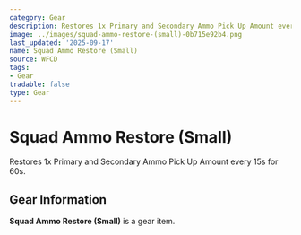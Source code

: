 ```yaml
---
category: Gear
description: Restores 1x Primary and Secondary Ammo Pick Up Amount every 15s for 60s.
image: ../images/squad-ammo-restore-(small)-0b715e92b4.png
last_updated: '2025-09-17'
name: Squad Ammo Restore (Small)
source: WFCD
tags:
- Gear
tradable: false
type: Gear
---
```


# Squad Ammo Restore (Small)

Restores 1x Primary and Secondary Ammo Pick Up Amount every 15s for 60s.

## Gear Information

**Squad Ammo Restore (Small)** is a gear item.

